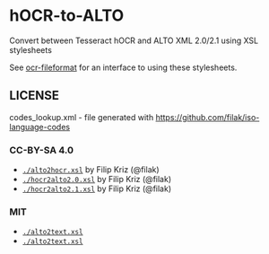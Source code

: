 # hOCR-to-ALTO
Convert between Tesseract hOCR and ALTO XML 2.0/2.1 using XSL stylesheets

See [ocr-fileformat](https://github.com/UB-Mannheim/ocr-fileformat) for an
interface to using these stylesheets.

## LICENSE

codes_lookup.xml - file generated with https://github.com/filak/iso-language-codes

### CC-BY-SA 4.0

* [`./alto2hocr.xsl`](./alto2hocr.xsl) by Filip Kriz (@filak)
* [`./hocr2alto2.0.xsl`](./hocr2alto2.0.xsl) by Filip Kriz (@filak)
* [`./hocr2alto2.1.xsl`](./hocr2alto2.1.xsl) by Filip Kriz (@filak)

### MIT

* [`./alto2text.xsl`](./alto2text.xsl)
* [`./alto2text.xsl`](./alto2text.xsl)

